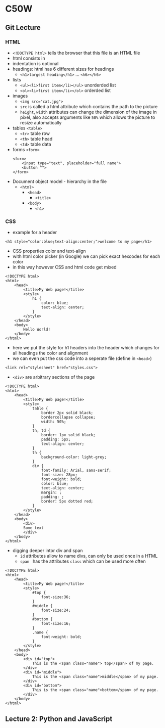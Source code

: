 # C50W

## Git Lecture
### HTML
* `<!DOCTYPE html>` tells the browser that this file is an HTML file
* html consists in <tags></tags>
* indentation is optional
* headings: html has 6 different sizes for headings
    * `<h1>largest heading</h1>` ... `<h6></h6>`
* lists
    * `<ul><li>first item</li></ul>` unorderded list
    * `<ol><li>first item</li></ol>` orderded list
* images
    * `<img src="cat.jpg">` 
    * `src` is called a html attribute which contains the path to the picture
    * `height`, `width` attributes can change the dimension of the image in pixel, also accepts arguments like `50%` which allows the picture to resize automatically
* tables `<table>`
    * `<tr>` table row
    * `<th>` table head
    * `<td>` table data
* forms `<form>`
    ```
    <form>
        <input type="text", placeholder="full name">
        <button "">
    </form>
    ```
* Document object model - hierarchy in the file
    * `<html>`
        * `<head>`
            * `<title>`
        * `<body>`
            * `<h1>`
### CSS
* example for a header

```
<h1 style="color:blue;text-align:center;">welcome to my page</h1>
```

* CSS properties color and text-align
* with html color picker (in Google) we can pick exact hexcodes for each color
* in this way however CSS and html code get mixed

```
<!DOCTYPE html> 
<html>
    <head>
        <title>My Web page!</title>
        <style>
            h1 {
                color: blue;
                text-align: center;
            }
        </style>
    </head>
    <body>
        Hello World!
    </body>
</html>
```

* here we put the style for h1 headers into the header which changes for all headings the color and alignment
* we can even put the css code into a seperate file (define in `<head>`)

```
<link rel="stylesheet" href="styles.css">
```

* `<div>` are arbitrary sections of the page

```
<!DOCTYPE html> 
<html>
    <head>
        <title>My Web page!</title>
        <style>
            table {
                border 2px solid black;
                bordercollapse collapse;
                width: 50%;
            }
            th, td {
                border: 1px solid black;
                padding: 5px;
                text-align: center;
            }
            th {
                background-color: light-grey;
            }
            div {
                font-family: Arial, sans-serif;
                font-size: 28px;
                font-weight: bold;
                color: blue;
                text-align: center;
                margin: ;
                padding: ;
                border: 5px dotted red;
            }
        </style>
    </head>
    <body>
        <div>
        Some text
        </div>
    </body>
</html>
```

* digging deeper intor div and span
    * `id` attributes allow to name divs, can only be used once in a HTML
    *  `span ` has the attributes `class` which can be used more often

```
<!DOCTYPE html> 
<html>
    <head>
        <title>My Web page!</title>
        <style>
            #top {
                font-size:36;
            }
            #middle {
                font-size:24;
            }
            #bottom {
                font-size:16;
            }            
            .name {
                font-weight: bold;
            }
        </style>
    </head>
    <body>
        <div id="top">
            This is the <span class="name"> top</span> of my page.
        </div>
        <div id="middle">
            This is the <span class="name">middle</span> of my page.
        </div>
        <div id="bottom">
            This is the <span class="name">bottom</span> of my page.
        </div>
    </body>
</html>
```

## Lecture 2: Python and JavaScript

